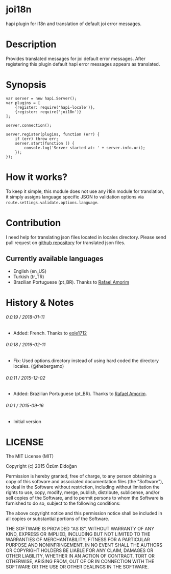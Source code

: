 joi18n
======
hapi plugin for i18n and translation of default joi error messages.

Description
===========
Provides translated messages for joi default error messages. After registering this plugin default hapi error messages appears as translated.

Synopsis
========
    var server = new hapi.Server();
    var plugins = [
        {register: require('hapi-locale')},
        {register: require('joi18n')}
    ];
    
    server.connection();
    
    server.register(plugins, function (err) {
        if (err) throw err;
        server.start(function () {
            console.log('Server started at: ' + server.info.uri);
        });
    });

How it works?
=============
To keep it simple, this module does not use any i18n module for translation, it simply assigns language specific JSON to validation options via `route.settings.validate.options.language`. 

Contribution
============
I need help for translating json files located in locales directory. Please send pull request on [github repository](https://github.com/ozum/joi18n) for translated json files.

Currently available languages
-----------------------------
* English (en_US)
* Turkish (tr_TR)
* Brazilian Portuguese (pt_BR). Thanks to [Rafael Amorim](https://github.com/rafaelamorim)


# History & Notes

###### 0.0.19 / 2018-01-11
* Added: French. Thanks to [eole1712](https://github.com/eole1712)


###### 0.0.18 / 2016-02-11
* Fix: Used options.directory instead of using hard coded the directory locales. (@thebergamo)

###### 0.0.11 / 2015-12-02
* Added: Brazilian Portuguese (pt_BR). Thanks to [Rafael Amorim](https://github.com/rafaelamorim).

###### 0.0.1 / 2015-09-16
* Initial version


LICENSE
=======
The MIT License (MIT)

Copyright (c) 2015 Özüm Eldoğan

Permission is hereby granted, free of charge, to any person obtaining a copy
of this software and associated documentation files (the "Software"), to deal
in the Software without restriction, including without limitation the rights
to use, copy, modify, merge, publish, distribute, sublicense, and/or sell
copies of the Software, and to permit persons to whom the Software is
furnished to do so, subject to the following conditions:

The above copyright notice and this permission notice shall be included in
all copies or substantial portions of the Software.

THE SOFTWARE IS PROVIDED "AS IS", WITHOUT WARRANTY OF ANY KIND, EXPRESS OR
IMPLIED, INCLUDING BUT NOT LIMITED TO THE WARRANTIES OF MERCHANTABILITY,
FITNESS FOR A PARTICULAR PURPOSE AND NONINFRINGEMENT. IN NO EVENT SHALL THE
AUTHORS OR COPYRIGHT HOLDERS BE LIABLE FOR ANY CLAIM, DAMAGES OR OTHER
LIABILITY, WHETHER IN AN ACTION OF CONTRACT, TORT OR OTHERWISE, ARISING FROM,
OUT OF OR IN CONNECTION WITH THE SOFTWARE OR THE USE OR OTHER DEALINGS IN
THE SOFTWARE.